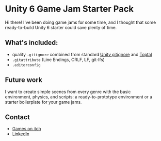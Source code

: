 # Unity 6 Game Jam Starter Pack

Hi there! I've been doing game jams for some time, and I thought that some ready-to-build Unity 6 starter could save plenty of time.

## What's included:

- quality `.gitignore` combined from standard [Unity gitignore](https://github.com/github/gitignore/blob/main/Unity.gitignore) and [Toptal](https://www.toptal.com/developers/gitignore/)
- `.gitattribute` (Line Endings, CRLF, LF, git-lfs)
- `.editorconfig`

## Future work

I want to create simple scenes from every genre with the basic environment, physics, and scripts: a ready-to-prototype environment or a starter boilerplate for your game jams.

## Contact

- [Games on itch](https://wildcodeplay.itch.io/)
- [LinkedIn](https://www.linkedin.com/in/dominikselmeci/)

